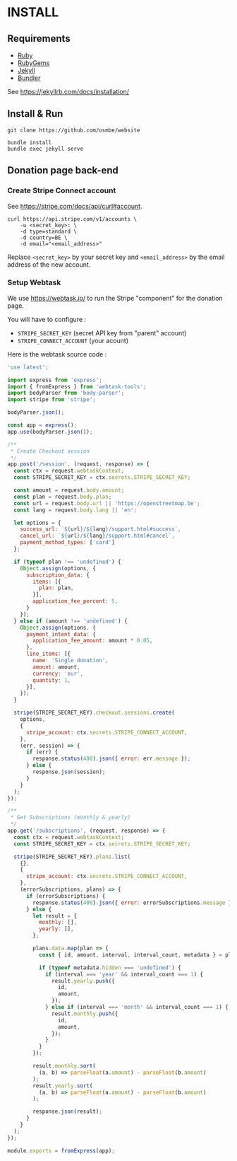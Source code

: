 # INSTALL

## Requirements

- [Ruby](https://www.ruby-lang.org/)
- [RubyGems](https://rubygems.org/)
- [Jekyll](https://jekyllrb.com/)
- [Bundler](https://bundler.io/)

See <https://jekyllrb.com/docs/installation/>

## Install & Run

    git clone https://github.com/osmbe/website

    bundle install
    bundle exec jekyll serve

## Donation page back-end

### Create Stripe Connect account

See <https://stripe.com/docs/api/curl#account>.

    curl https://api.stripe.com/v1/accounts \
        -u <secret_key>: \
        -d type=standard \
        -d country=BE \
        -d email="<email_address>"

Replace `<secret_key>` by your secret key and `<email_address>` by the email address of the new account.

### Setup Webtask

We use <https://webtask.io/> to run the Stripe "component" for the donation page.

You will have to configure :

- `STRIPE_SECRET_KEY` (secret API key from "parent" account)
- `STRIPE_CONNECT_ACCOUNT` (your acount)

Here is the webtask source code :

```javascript
'use latest';

import express from 'express';
import { fromExpress } from 'webtask-tools';
import bodyParser from 'body-parser';
import stripe from 'stripe';

bodyParser.json();

const app = express();
app.use(bodyParser.json());

/**
 * Create Checkout session
 */
app.post('/session', (request, response) => {
  const ctx = request.webtaskContext;
  const STRIPE_SECRET_KEY = ctx.secrets.STRIPE_SECRET_KEY;

  const amount = request.body.amount;
  const plan = request.body.plan;
  const url = request.body.url || 'https://openstreetmap.be';
  const lang = request.body.lang || 'en';

  let options = {
    success_url: `${url}/${lang}/support.html#success`,
    cancel_url: `${url}/${lang}/support.html#cancel`,
    payment_method_types: ['card']
  };

  if (typeof plan !== 'undefined') {
    Object.assign(options, {
      subscription_data: {
        items: [{
          plan: plan,
        }],
        application_fee_percent: 5,
      }
    });
  } else if (amount !== 'undefined') {
    Object.assign(options, {
      payment_intent_data: {
        application_fee_amount: amount * 0.05,
      },
      line_items: [{
        name: 'Single donation',
        amount: amount,
        currency: 'eur',
        quantity: 1,
      }],
    });
  }

  stripe(STRIPE_SECRET_KEY).checkout.sessions.create(
    options,
    {
      stripe_account: ctx.secrets.STRIPE_CONNECT_ACCOUNT,
    },
    (err, session) => {
      if (err) {
        response.status(400).json({ error: err.message });
      } else {
        response.json(session);
      }
    }
  );
});

/**
 * Get Subscriptions (monthly & yearly)
 */
app.get('/subscriptions', (request, response) => {
  const ctx = request.webtaskContext;
  const STRIPE_SECRET_KEY = ctx.secrets.STRIPE_SECRET_KEY;

  stripe(STRIPE_SECRET_KEY).plans.list(
    {},
    {
      stripe_account: ctx.secrets.STRIPE_CONNECT_ACCOUNT,
    },
    (errorSubscriptions, plans) => {
      if (errorSubscriptions) {
        response.status(400).json({ error: errorSubscriptions.message });
      } else {
        let result = {
          monthly: [],
          yearly: [],
        };

        plans.data.map(plan => {
          const { id, amount, interval, interval_count, metadata } = plan;

          if (typeof metadata.hidden === 'undefined') {
            if (interval === 'year' && interval_count === 1) {
              result.yearly.push({
                id,
                amount,
              });
            } else if (interval === 'month' && interval_count === 1) {
              result.monthly.push({
                id,
                amount,
              });
            }
          }
        });

        result.monthly.sort(
          (a, b) => parseFloat(a.amount) - parseFloat(b.amount)
        );
        result.yearly.sort(
          (a, b) => parseFloat(a.amount) - parseFloat(b.amount)
        );

        response.json(result);
      }
    }
  );
});

module.exports = fromExpress(app);
```
